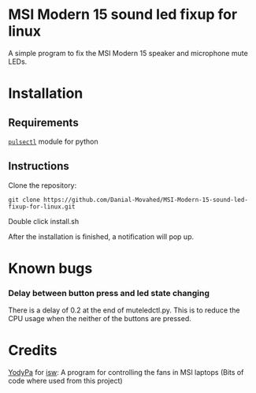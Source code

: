 # MSI Modern 15 sound led fixup for linux
A simple program to fix the MSI Modern 15 speaker and microphone mute LEDs.

# Installation
## Requirements
[`pulsectl`](https://pypi.org/project/pulsectl) module for python
## Instructions
Clone the repository:

```
git clone https://github.com/Danial-Movahed/MSI-Modern-15-sound-led-fixup-for-linux.git
```
Double click install.sh

After the installation is finished, a notification will pop up.

# Known bugs
### Delay between button press and led state changing
There is a delay of 0.2 at the end of muteledctl.py. This is to reduce the CPU usage when the neither of the buttons are pressed.

# Credits
[YodyPa](https://github.com/YoyPa) for [isw](https://github.com/YoyPa/isw): A program for controlling the fans in MSI laptops (Bits of code where used from this project)
